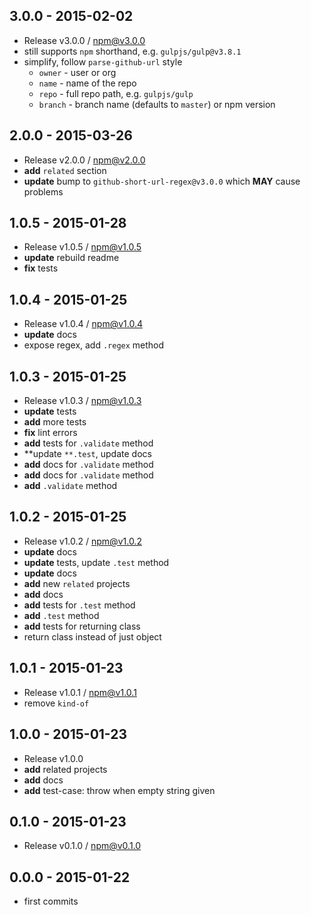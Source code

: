 

## 3.0.0 - 2015-02-02
- Release v3.0.0 / npm@v3.0.0
- still supports `npm` shorthand, e.g. `gulpjs/gulp@v3.8.1`
- simplify, follow `parse-github-url` style
  + `owner` - user or org
  + `name` - name of the repo
  + `repo` - full repo path, e.g. `gulpjs/gulp`
  + `branch` - branch name (defaults to `master`) or npm version

## 2.0.0 - 2015-03-26
- Release v2.0.0 / npm@v2.0.0
- **add** `related` section
- **update** bump to `github-short-url-regex@v3.0.0` which **MAY** cause problems

## 1.0.5 - 2015-01-28
- Release v1.0.5 / npm@v1.0.5
- **update** rebuild readme
- **fix** tests

## 1.0.4 - 2015-01-25
- Release v1.0.4 / npm@v1.0.4
- **update** docs
- expose regex, add `.regex` method

## 1.0.3 - 2015-01-25
- Release v1.0.3 / npm@v1.0.3
- **update** tests
- **add** more tests
- **fix** lint errors
- **add** tests for `.validate` method
- **update `**.test`, update docs
- **add** docs for `.validate` method
- **add** docs for `.validate` method
- **add** `.validate` method

## 1.0.2 - 2015-01-25
- Release v1.0.2 / npm@v1.0.2
- **update** docs
- **update** tests, update `.test` method
- **update** docs
- **add** new `related` projects
- **add** docs
- **add** tests for `.test` method
- **add** `.test` method
- **add** tests for returning class
- return class instead of just object

## 1.0.1 - 2015-01-23
- Release v1.0.1 / npm@v1.0.1
- remove `kind-of`

## 1.0.0 - 2015-01-23
- Release v1.0.0
- **add** related projects
- **add** docs
- **add** test-case: throw when empty string given

## 0.1.0 - 2015-01-23
- Release v0.1.0 / npm@v0.1.0

## 0.0.0 - 2015-01-22
- first commits